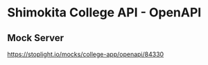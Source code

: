 # Shimokita College API - OpenAPI

## Mock Server

https://stoplight.io/mocks/college-app/openapi/84330

